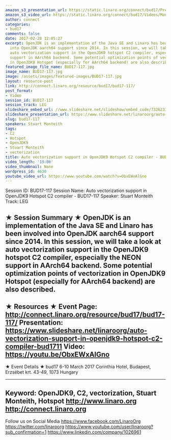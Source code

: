 ```yaml
---
amazon_s3_presentation_url: https://static.linaro.org/connect/bud17/Presentations/BUD17-117%20Auto-vectorization-support-in-OpenJDK9-Hotspot-C2-compiler.pptx.pdf
amazon_s3_video_url: https://static.linaro.org/connect/bud17/Videos/Monday/BUD17-117%20Auto%20vectorization%20support%20in%20OpenJDK9%20AArch64%20Hotspot%20C2%20compiler.mp4
author: connect
categories:
- bud17
comments: false
date: 2017-02-28 12:05:27
excerpt: OpenJDK is an implementation of the Java SE and Linaro has been involved
  into OpenJDK aarch64 support since 2014. In this session, we will take a look at
  auto vectorization support in the OpenJDK9 hotspot C2 compiler, especially the NEON
  support in AArch64 backend. Some potential optimization points of vectorization
  in OpenJDK9 Hotspot (especially for AArch64 backend) are also described.
featured_image_file_name: BUD17-117.jpg
image_name: BUD17-117.jpg
image: /assets/images/featured-images/BUD17-117.jpg
layout: resource-post
link: http://connect.linaro.org/resource/bud17/bud17-117/
post_format:
- Video
session_id: BUD17-117
session_track: LEG
slideshare_embed_url: //www.slideshare.net/slideshow/embed_code/73262336
slideshare_presentation_url: https://www.slideshare.net/linaroorg/auto-vectorization-support-in-openjdk9-hotspot-c2-compiler-bud1711
slug: bud17-117
speakers: Stuart Monteith
tags:
- C2
- Hotspot
- OpenJDK9
- Stuart Monteith
- vectorization
title: Auto vectorization support in OpenJDK9 Hotspot C2 compiler - BUD17-117
video_length: '13:06'
video_thumbnail: None
wordpress_id: 4630
youtube_video_url: https://www.youtube.com/watch?v=ObxEWxAlGno
---
```


Session ID: BUD17-117
Session Name: Auto vectorization support in OpenJDK9 Hotspot C2 compiler - BUD17-117
Speaker: Stuart Monteith
Track: LEG

★ Session Summary ★
OpenJDK is an implementation of the Java SE and Linaro has been involved into OpenJDK aarch64 support since 2014. In this session, we will take a look at auto vectorization support in the OpenJDK9 hotspot C2 compiler, especially the NEON support in AArch64 backend. Some potential optimization points of vectorization in OpenJDK9 Hotspot (especially for AArch64 backend) are also described.
---------------------------------------------------
★ Resources ★
Event Page: http://connect.linaro.org/resource/bud17/bud17-117/
Presentation: https://www.slideshare.net/linaroorg/auto-vectorization-support-in-openjdk9-hotspot-c2-compiler-bud1711
Video: https://youtu.be/ObxEWxAlGno
---------------------------------------------------

★ Event Details ★
bud17
6-10 March 2017
Corinthia Hotel, Budapest,
Erzsébet krt. 43-49,
1073 Hungary

---------------------------------------------------
Keyword: OpenJDK9, C2, vectorization, Stuart Monteith, Hotspot
http://www.linaro.org
http://connect.linaro.org
---------------------------------------------------
Follow us on Social Media
https://www.facebook.com/LinaroOrg
https://twitter.com/linaroorg
https://www.youtube.com/user/linaroorg?sub_confirmation=1
https://www.linkedin.com/company/1026961
